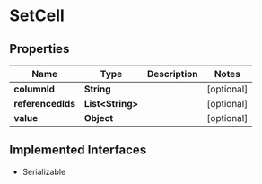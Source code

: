 

# SetCell


## Properties

Name | Type | Description | Notes
------------ | ------------- | ------------- | -------------
**columnId** | **String** |  |  [optional]
**referencedIds** | **List&lt;String&gt;** |  |  [optional]
**value** | **Object** |  |  [optional]


## Implemented Interfaces

* Serializable


